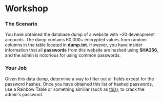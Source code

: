 # Workshop
### The Scenario
You have obtained the database dump of a website with ~20 development accounts. The dump contains 60,000+ encrypted values from random columns in the table located in **dump.txt**. However, you have insider information that all **passwords** from this website are hashed using **SHA256**, and the admin is notorious for using common passwords.
### Your Job
Given this data dump, determine a way to filter out all fields except for the password hashes. Once you have obtained this list of hashed passwords, use a Rainbow Table or something similiar (such as [this](https://crackstation.net/)), to crack the admin's password.
